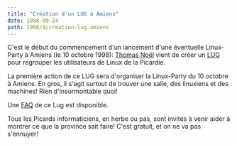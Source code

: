 ```yaml
---
title: "Création d'un LUG à Amiens"
date: 1998-09-24
path: 1998/9/creation-lug-amiens
---
```


<P>
C'est le début du commencement d'un lancement d'une éventuelle Linux-Party
à Amiens (le 10 octobre 1998): <A HREF="mailto:noel@nnx.com">Thomas Noël</A>
vient de créer un <A HREF="http://gulp.nnx.com/">LUG</A>
pour regrouper les utilisateurs de Linux de la Picardie.
</P>

<P>
La première action de ce LUG sera d'organiser la Linux-Party du 10
octobre à Amiens. En gros, il s'agit surtout de trouver une salle,
des linuxiens et des machines! Rien d'insurmontable quoi!
</P>

<P>
Une <A HREF="http://gulp.nnx.com/gulp-faq/gulp-faq.html">FAQ</A>
de ce Lug est disponible.
</P>

<P>
Tous les Picards informaticiens, en herbe ou pas, sont invités à venir
aider à montrer ce que la province sait faire! C'est gratuit, et on
ne va pas s'ennuyer!
</P>


